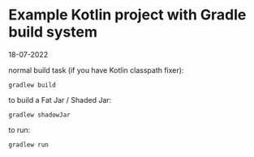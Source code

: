 # Example Kotlin project with Gradle build system
18-07-2022

normal build task (if you have Kotlin classpath fixer):
```
gradlew build
```

to build a Fat Jar / Shaded Jar:
```
gradlew shadowJar
```

to run:
```
gradlew run
```
